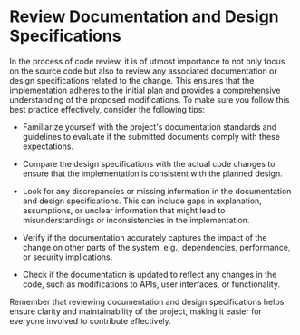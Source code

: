 # Review Documentation and Design Specifications

In the process of code review, it is of utmost importance to not only focus on the source code but also to review any associated documentation or design specifications related to the change. This ensures that the implementation adheres to the initial plan and provides a comprehensive understanding of the proposed modifications. To make sure you follow this best practice effectively, consider the following tips:

- Familiarize yourself with the project's documentation standards and guidelines to evaluate if the submitted documents comply with these expectations.

- Compare the design specifications with the actual code changes to ensure that the implementation is consistent with the planned design.

- Look for any discrepancies or missing information in the documentation and design specifications. This can include gaps in explanation, assumptions, or unclear information that might lead to misunderstandings or inconsistencies in the implementation.

- Verify if the documentation accurately captures the impact of the change on other parts of the system, e.g., dependencies, performance, or security implications.

- Check if the documentation is updated to reflect any changes in the code, such as modifications to APIs, user interfaces, or functionality.

Remember that reviewing documentation and design specifications helps ensure clarity and maintainability of the project, making it easier for everyone involved to contribute effectively.